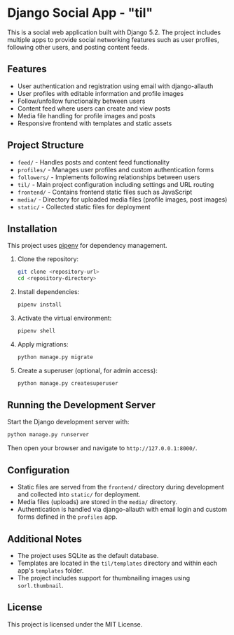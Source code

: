 # Django Social App - "til"

This is a social web application built with Django 5.2. The project includes multiple apps to provide social networking features such as user profiles, following other users, and posting content feeds.

## Features

- User authentication and registration using email with django-allauth
- User profiles with editable information and profile images
- Follow/unfollow functionality between users
- Content feed where users can create and view posts
- Media file handling for profile images and posts
- Responsive frontend with templates and static assets

## Project Structure

- `feed/` - Handles posts and content feed functionality
- `profiles/` - Manages user profiles and custom authentication forms
- `followers/` - Implements following relationships between users
- `til/` - Main project configuration including settings and URL routing
- `frontend/` - Contains frontend static files such as JavaScript
- `media/` - Directory for uploaded media files (profile images, post images)
- `static/` - Collected static files for deployment

## Installation

This project uses [pipenv](https://pipenv.pypa.io/en/latest/) for dependency management.

1. Clone the repository:
   ```bash
   git clone <repository-url>
   cd <repository-directory>
   ```

2. Install dependencies:
   ```bash
   pipenv install
   ```

3. Activate the virtual environment:
   ```bash
   pipenv shell
   ```

4. Apply migrations:
   ```bash
   python manage.py migrate
   ```

5. Create a superuser (optional, for admin access):
   ```bash
   python manage.py createsuperuser
   ```

## Running the Development Server

Start the Django development server with:

```bash
python manage.py runserver
```

Then open your browser and navigate to `http://127.0.0.1:8000/`.

## Configuration

- Static files are served from the `frontend/` directory during development and collected into `static/` for deployment.
- Media files (uploads) are stored in the `media/` directory.
- Authentication is handled via django-allauth with email login and custom forms defined in the `profiles` app.

## Additional Notes

- The project uses SQLite as the default database.
- Templates are located in the `til/templates` directory and within each app's `templates` folder.
- The project includes support for thumbnailing images using `sorl.thumbnail`.

## License

This project is licensed under the MIT License.
